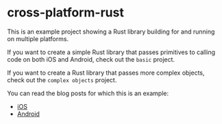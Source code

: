 # cross-platform-rust

This is an example project showing a Rust library building for and running on multiple platforms.

If you want to create a simple Rust library that passes primitives to calling code on both iOS and Android, check out the `basic` project.

If you want to create a Rust library that passes more complex objects, check out the `complex objects` project.

You can read the blog posts for which this is an example:

- [iOS](https://mozilla.github.io/firefox-browser-architecture/experiments/2017-09-06-rust-on-ios.html)
- [Android](https://mozilla.github.io/firefox-browser-architecture/experiments/2017-09-21-rust-on-android.html)
